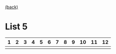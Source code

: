 [(back)](../)

# List 5
| 1 | 2 | 3 | 4 | 5 | 6 | 7 | 8 | 9 | 10| 11| 12|
|---|---|---|---|---|---|---|---|---|---|---|---|
|   |   |   |   |   |   |   |   |   |   |   |   |



